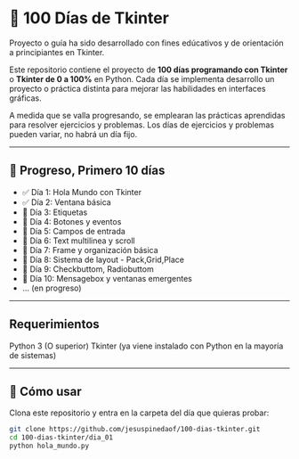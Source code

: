# 🐍 100 Días de Tkinter
Proyecto o guía ha sido desarrollado con fines edúcativos y de orientación
a principiantes en Tkinter.

Este repositorio contiene el proyecto de **100 días programando con Tkinter** o **Tkinter de 0 a 100%** en Python. 
Cada día se implementa desarrollo un proyecto o práctica distinta para mejorar las habilidades en interfaces gráficas.

A medida que se valla progresando, se emplearan las prácticas aprendidas para resolver ejercicios y problemas.
Los días de ejercicios y problemas pueden variar, no habrá un día fijo.

---

## 📆 Progreso, Primero 10 días

- ✅ Día 1: Hola Mundo con Tkinter
- ✅ Día 2: Ventana básica
- 🔲 Día 3: Etiquetas
- 🔲 Día 4: Botones y eventos
- 🔲 Día 5: Campos de entrada
- 🔲 Día 6: Text multilinea y scroll
- 🔲 Día 7: Frame y organización básica
- 🔲 Día 8: Sistema de layout - Pack,Grid,Place
- 🔲 Día 9: Checkbuttom, Radiobuttom
- 🔲 Día 10: Mensagebox y ventanas emergentes
- ... (en progreso)

---

## Requerimientos
Python 3 (O superior)
Tkinter (ya viene instalado con Python en la mayoría de sistemas)

---

## 🚀 Cómo usar

Clona este repositorio y entra en la carpeta del día que quieras probar:

```bash
git clone https://github.com/jesuspinedaof/100-dias-tkinter.git
cd 100-dias-tkinter/dia_01
python hola_mundo.py
